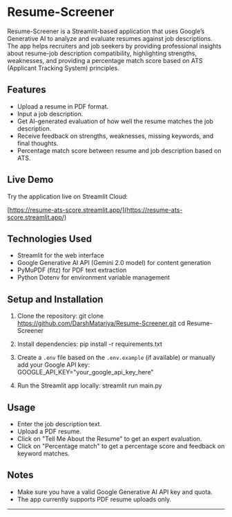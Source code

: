 # Resume-Screener

Resume-Screener is a Streamlit-based application that uses Google’s Generative AI to analyze and evaluate resumes against job descriptions. The app helps recruiters and job seekers by providing professional insights about resume-job description compatibility, highlighting strengths, weaknesses, and providing a percentage match score based on ATS (Applicant Tracking System) principles.

## Features

- Upload a resume in PDF format.
- Input a job description.
- Get AI-generated evaluation of how well the resume matches the job description.
- Receive feedback on strengths, weaknesses, missing keywords, and final thoughts.
- Percentage match score between resume and job description based on ATS.

## Live Demo

Try the application live on Streamlit Cloud:

[https://resume-ats-score.streamlit.app/](https://resume-ats-score.streamlit.app/)

## Technologies Used

- Streamlit for the web interface
- Google Generative AI API (Gemini 2.0 model) for content generation
- PyMuPDF (fitz) for PDF text extraction
- Python Dotenv for environment variable management

## Setup and Installation

1. Clone the repository:
   git clone https://github.com/DarshMatariya/Resume-Screener.git
   cd Resume-Screener

2. Install dependencies:
   pip install -r requirements.txt

3. Create a `.env` file based on the `.env.example` (if available) or manually add your Google API key:
   GOOGLE_API_KEY="your_google_api_key_here"

4. Run the Streamlit app locally:
   streamlit run main.py


## Usage

- Enter the job description text.
- Upload a PDF resume.
- Click on "Tell Me About the Resume" to get an expert evaluation.
- Click on "Percentage match" to get a percentage score and feedback on keyword matches.

## Notes

- Make sure you have a valid Google Generative AI API key and quota.
- The app currently supports PDF resume uploads only.
---






  




